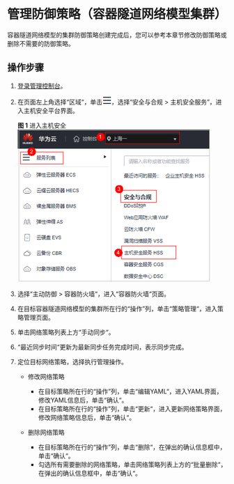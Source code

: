 # 管理防御策略（容器隧道网络模型集群）<a name="hss_01_0500"></a>

容器隧道网络模型的集群防御策略创建完成后，您可以参考本章节修改防御策略或删除不需要的防御策略。

## 操作步骤<a name="section252310159619"></a>

1.  [登录管理控制台](https://console.huaweicloud.com/?locale=zh-cn)。
2.  在页面左上角选择“区域“，单击![](figures/zh-cn_image_0000001517317834.png)，选择“安全与合规 \> 主机安全服务”，进入主机安全平台界面。

    **图 1**  进入主机安全<a name="hss_01_0234_fig1855613765114"></a>  
    ![](figures/进入主机安全.png "进入主机安全")

3.  选择“主动防御  \>   容器防火墙“，进入“容器防火墙“页面。
4.  在目标容器隧道网络模型的集群所在行的“操作”列，单击“策略管理“，进入策略管理页面。
5.  单击网络策略列表上方“手动同步“。
6.  “最近同步时间“更新为最新同步任务完成时间，表示同步完成。
7.  定位目标网络策略，选择执行管理操作。
    -   修改网络策略
        -   在目标策略所在行的“操作”列，单击“编辑YAML“，进入YAML界面，修改YAML信息后，单击“确认“。
        -   在目标策略所在行的“操作”列，单击“更新“，进入更新网络策略界面，修改网络策略信息后，单击“确认“。

    -   删除网络策略
        -   在目标策略所在行的“操作”列，单击“删除“，在弹出的确认信息框中，单击“确认“。
        -   勾选所有需要删除的网络策略，单击网络策略列表上方的“批量删除“，在弹出的确认信息框中，单击“确认“。

